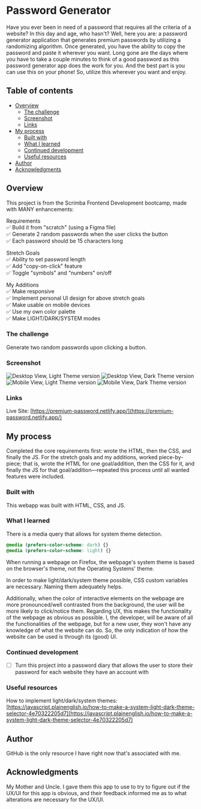 # Password Generator

Have you ever been in need of a password that requires all the criteria 
of a website? In this day and age, who hasn't? Well, here you are: a
password generator application that generates premium passwords by utilizing a randomizing algorithm. Once generated, you have the ability to copy the password and paste it wherever you want. Long gone are the days where you have to take a couple minutes to think of a good password as this password generator app does the work for you. And the best part is you can use this on your phone! So, utilize this wherever you want and enjoy.

## Table of contents

- [Overview](#overview)
  - [The challenge](#the-challenge)
  - [Screenshot](#screenshot)
  - [Links](#links)
- [My process](#my-process)
  - [Built with](#built-with)
  - [What I learned](#what-i-learned)
  - [Continued development](#continued-development)
  - [Useful resources](#useful-resources)
- [Author](#author)
- [Acknowledgments](#acknowledgments)

## Overview

This project is from the Scrimba Frontend Development bootcamp, made with MANY enhancements:

Requirements<br>
✅ Build it from "scratch" (using a Figma file)<br>
✅ Generate 2 random passwords when the user clicks the button<br>
✅ Each password should be 15 characters long

Stretch Goals<br>
✅ Ability to set password length<br>
✅ Add "copy-on-click" feature<br>
✅ Toggle "symbols" and "numbers" on/off

My Additions<br>
✅ Make responsive<br>
✅ Implement personal UI design for above stretch goals<br>
✅ Make usable on mobile devices<br>
✅ Use my own color palette<br>
✅ Make LIGHT/DARK/SYSTEM modes

### The challenge

Generate two random passwords upon clicking a button.

### Screenshot

![Desktop View, Light Theme version ](assets/screenshot/desktop-view-light-mode.png)
![Desktop View, Dark Theme version](assets/screenshot/desktop-view-dark-mode.png)
![Mobile View, Light Theme version ](assets/screenshot/mobile-view-light-mode.png)
![Mobile View, Dark Theme version](assets/screenshot/mobile-view-dark-mode.png)

### Links

Live Site: [https://premium-password.netlify.app/](https://premium-password.netlify.app/)

## My process

Completed the core requirements first: wrote the HTML, then the CSS, and finally the JS. For the stretch goals and my additions, worked piece-by-piece; that is, wrote the HTML for one goal/addition, then the CSS for it, and finally the JS for that goal/addition—repeated this process until all wanted features were included.

### Built with

This webapp was built with HTML, CSS, and JS.

### What I learned

There is a media query that allows for system theme detection.
```css
@media (prefers-color-scheme: dark) {}
@media (prefers-color-scheme: light) {}
```
When running a webpage on Firefox, the webpage's system theme is based on the browser's theme, not the Operating Systems' theme.

In order to make light/dark/system theme possible, CSS custom variables are necessary. Naming them adequately helps.

Additionally, when the color of interactive elements on the webpage are more pronounced/well contrasted from the background, the user will be more likely to click/notice them. Regarding UX, this makes the functionality of the webpage as obvious as possible. I, the developer, will be aware of all the functionalities of the webpage, but for a new user, they won't have any knowledge of what the website can do. So, the only indication of how the website can be used is through its (good) UI.

### Continued development

- [ ] Turn this project into a password diary that allows the user to store their password for each website they have an account with

### Useful resources

How to implement light/dark/system themes: [https://javascript.plainenglish.io/how-to-make-a-system-light-dark-theme-selector-4e70322205d7](https://javascript.plainenglish.io/how-to-make-a-system-light-dark-theme-selector-4e70322205d7)

## Author

GitHub is the only resource I have right now that's associated with me.

## Acknowledgments

My Mother and Uncle. I gave them this app to use to try to figure out if the UX/UI for this app is obvious, and their feedback informed me as to what alterations are necessary for the UX/UI.